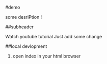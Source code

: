#demo

some desriPtion ! 

##subheader 

Watch youtube tutorial 
Just add some change 

##local devlopment

1. open index in your html browser 